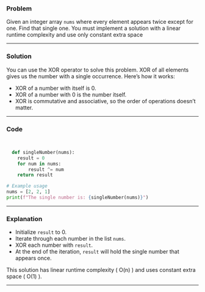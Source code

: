 ### Problem
Given an integer array `nums` where every element appears twice except for one. Find that single one. You must implement a solution with a linear runtime complexity and use only constant extra space


-----------------
### Solution
You can use the XOR operator to solve this problem. XOR of all elements gives us the number with a single occurrence. Here’s how it works:
- XOR of a number with itself is 0.
- XOR of a number with 0 is the number itself.
- XOR is commutative and associative, so the order of operations doesn’t matter.

--------------------------------------

### Code
```python


  def singleNumber(nums):
    result = 0
    for num in nums:
        result ^= num
    return result

# Example usage
nums = [2, 2, 1]
print(f"The single number is: {singleNumber(nums)}")
```
-------------------
### Explanation
- Initialize `result` to 0.
- Iterate through each number in the list `nums`.
- XOR each number with `result`.
- At the end of the iteration, `result` will hold the single number that appears once.

This solution has linear runtime complexity \( O(n) \) and uses constant extra space \( O(1) \).

---------------------------
